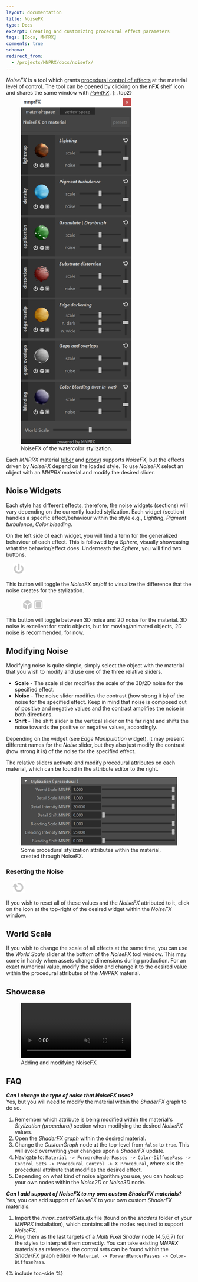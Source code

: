 ```yaml
---
layout: documentation
title: NoiseFX
type: Docs
excerpt: Creating and customizing procedural effect parameters
tags: [Docs, MNPRX]
comments: true
schema:
redirect_from:
  - /projects/MNPRX/docs/noisefx/
---
```


_NoiseFX_ is a tool which grants [procedural control of effects](#showcase) at the material level of control. The tool can be opened by clicking on the **nFX** shelf icon and shares the same window with [_PaintFX_](../paintfx).
{: .top2}

<figure class="pull-right" style="margin-top:-1em;">
	<img src="/images/MNPRX/FX/noiseFX.png" alt="NoiseFX tool window"  style="max-width: 300px">
	<figcaption>NoiseFX of the watercolor stylization.</figcaption>
</figure>

Each _MNPRX_ material ([uber](../uber) and [proxy](../proxy)) supports _NoiseFX_, but the effects driven by _NoiseFX_ depend on the loaded style. To use _NoiseFX_ select an object with an _MNPRX_ material and modify the desired slider.

## Noise Widgets
Each style has different effects, therefore, the noise widgets (sections) will vary depending on the currently loaded stylization. Each widget (section) handles a specific effect/behaviour within the style e.g., _Lighting_, _Pigment turbulence_, _Color bleeding_.

On the left side of each widget, you will find a term for the generalized behaviour of each effect. This is followed by a _Sphere_, visually showcasing what the behavior/effect does. Underneath the _Sphere_, you will find two buttons.

<figure class="pull-left" style="margin: 0.5em 18px 0">
	<img src="/images/MNPRX/FX/io.png" alt="NoiseFX toggle"  style="max-height: 32px">
</figure>

This button will toggle the _NoiseFX_ on/off to visualize the difference that the noise creates for the stylization.

<figure class="pull-left" style="margin-right: 4px">
	<img src="/images/MNPRX/FX/3D2D.png" alt="Noise type"  style="max-height: 32px">
</figure>

This button will toggle between 3D noise and 2D noise for the material. 3D noise is excellent for static objects, but for moving/animated objects, 2D noise is recommended, for now.

## Modifying Noise
Modifying noise is quite simple, simply select the object with the material that you wish to modify and use one of the three relative sliders.

* **Scale** - The scale slider modifies the scale of the 3D/2D noise for the specified effect.
* **Noise** - The noise slider modifies the contrast (how strong it is) of the noise for the specified effect. Keep in mind that noise is composed out of positive and negative values and the contrast amplifies the noise in both directions.
* **Shift** - The shift slider is the vertical slider on the far right and shifts the noise towards the positive or negative values, accordingly.

Depending on the widget (see _Edge Manipulation_ widget), it may present different names for the _Noise_ slider, but they also just modify the contrast (how strong it is) of the noise for the specified effect.

The relative sliders activate and modify procedural attributes on each material, which can be found in the attribute editor to the right.

<figure class="align-center">
	<img src="/images/MNPRX/stylization-proc-AE.png" alt="Stylization (procedural) attributes"  style="width: 500px">
	<figcaption>Some procedural stylization attributes within the material, created through NoiseFX.</figcaption>
</figure>

### Resetting the Noise

<figure class="pull-left" style="margin: 0.5em 18px 0">
 <img src="/images/MNPRX/FX/reset.png" alt="Reset NoiseFX"  style="max-height: 32px">
</figure>

If you wish to reset all of these values and the _NoiseFX_ attributed to it, click on the icon at the top-right of the desired widget within the _NoiseFX_ window.


## World Scale
If you wish to change the scale of all effects at the same time, you can use the _World Scale_ slider at the bottom of the _NoiseFX_ tool window. This may come in handy when assets change dimensions during production. For an exact numerical value, modify the slider and change it to the desired value within the procedural attributes of the _MNPRX_ material.

## Showcase

<figure class="pull-center">
 <video autoplay loop muted playsinline style="max-width:450px">
   <source src="/images/MNPRX/art-direction/noisefx.mp4" type="video/mp4">
 </video>
 <figcaption>Adding and modifying NoiseFX</figcaption>
</figure>


## FAQ
_**Can I change the type of noise that NoiseFX uses?**_<br>
Yes, but you will need to modify the material within the _ShaderFX_ graph to do so.
1. Remember which attribute is being modified within the material's _Stylization (procedural)_ section when modifying the desired _NoiseFX_ values.
1. Open the [_ShaderFX graph_](../uber#shaderfx-graph) within the desired material.
1. Change the _CustomGraph_ node at the top-level from `false` to `true`. This will avoid overwriting your changes upon a _ShaderFX_ update.
1. Navigate to: `Material -> ForwardRenderPasses -> Color-DiffusePass -> Control Sets -> Procedural Control -> X Procedural`, where `X` is the procedural attribute that modifies the desired effect.
1. Depending on what kind of noise algorithm you use, you can hook up your own nodes within the _Noise2D_ or _Noise3D_ node.

_**Can I add support of NoiseFX to my own custom ShaderFX materials?**_<br>
Yes, you can add support of _NoiseFX_ to your own custom _ShaderFX_ materials.
1. Import the _mnpr_controlSets.sfx_ file (found on the _shaders_ folder of your _MNPRX_ installation), which contains all the nodes required to support _NoiseFX_.
1. Plug them as the last targets of a _Multi Pixel Shader_ node (4,5,6,7) for the styles to interpret them correctly.
You can take existing _MNPRX_ materials as reference, the control sets can be found within the _ShaderFX_ graph editor -> `Material -> ForwardRenderPasses -> Color-DiffusePass`.




{% include toc-side %}
